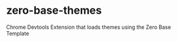 zero-base-themes
================

Chrome Devtools Extension that loads themes using the Zero Base Template
